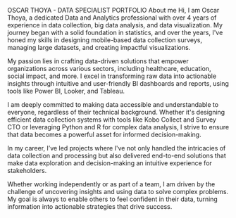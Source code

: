 OSCAR THOYA - DATA SPECIALIST PORTFOLIO
About me
Hi, I am Oscar Thoya, a dedicated Data and Analytics professional with over 4 years of experience in data collection, big data analysis, and data visualization. My journey began with a solid foundation in statistics, and over the years, I've honed my skills in designing mobile-based data collection surveys, managing large datasets, and creating impactful visualizations.

My passion lies in crafting data-driven solutions that empower organizations across various sectors, including healthcare, education, social impact, and more. I excel in transforming raw data into actionable insights through intuitive and user-friendly BI dashboards and reports, using tools like Power BI, Looker, and Tableau.

I am deeply committed to making data accessible and understandable to everyone, regardless of their technical background. Whether it's designing efficient data collection systems with tools like Kobo Collect and Survey CTO or leveraging Python and R for complex data analysis, I strive to ensure that data becomes a powerful asset for informed decision-making.

In my career, I’ve led projects where I've not only handled the intricacies of data collection and processing but also delivered end-to-end solutions that make data exploration and decision-making an intuitive experience for stakeholders.

Whether working independently or as part of a team, I am driven by the challenge of uncovering insights and using data to solve complex problems. My goal is always to enable others to feel confident in their data, turning information into actionable strategies that drive success.
